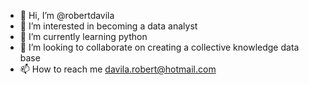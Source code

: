 - 👋 Hi, I’m @robertdavila
- 👀 I’m interested in becoming a data analyst 
- 🌱 I’m currently learning python
- 💞️ I’m looking to collaborate on creating a collective knowledge data base
- 📫 How to reach me davila.robert@hotmail.com

<!---
robertdavila/robertdavila is a ✨ special ✨ repository because its `README.md` (this file) appears on your GitHub profile.
You can click the Preview link to take a look at your changes.
--->
